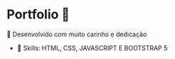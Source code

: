 # Portfolio 💼

🧠 Desenvolvido com muito carinho e dedicação

- 🤖 Skills: HTML, CSS, JAVASCRIPT E BOOTSTRAP 5
